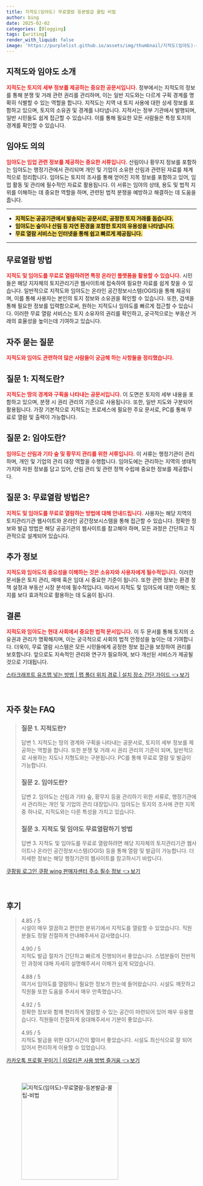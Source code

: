 ```yaml
---
title: 지적도(임야도) 무료열람 등본발급 꿀팁 비법
author: bing
date: 2025-02-02
categories: [Blogging]
tags: [writing]
render_with_liquid: false
image: 'https://purplelist.github.io/assets/img/thumbnail/지적도(임야도)-무료열람-등본발급-꿀팁-비법.webp'
---
```



<h2 id='지적도와_임야도_소개'>지적도와 임야도 소개</h2>

<p><b><span style="color: #ee2323;">지적도는 토지의 세부 정보를 제공하는 중요한 공문서입니다.</span></b> 정부에서는 지적도의 정보를 통해 분쟁 및 거래 관련 권리를 관리하며, 이는 일반 지도와는 다르게 구획 경계를 명확히 식별할 수 있는 역할을 합니다. 지적도는 지역 내 토지 사용에 대한 상세 정보를 포함하고 있으며, 토지의 소유권 및 경계를 나타냅니다. 지적서는 정부 기관에서 발행되며, 일반 시민들도 쉽게 접근할 수 있습니다. 이를 통해 필요한 모든 사람들은 특정 토지의 경계를 확인할 수 있습니다.</p>

<h2 id='임야도_의_의의'>임야도 의의</h2>

<p><b><span style="color: #ee2323;">임야도는 임업 관련 정보를 제공하는 중요한 서류입니다.</span></b> 산림이나 황무지 정보를 포함하는 임야도는 행정기관에서 관리되며 개인 및 기업이 소유한 산림과 관련된 자료를 체계적으로 정리합니다. 임야도는 토지의 조사를 통해 얻어진 지목 정보를 포함하고 있어, 임업 활동 및 관리에 필수적인 자료로 활용됩니다. 이 서류는 임야의 상태, 용도 및 법적 지위를 이해하는 데 중요한 역할을 하며, 관련된 법적 분쟁을 예방하고 해결하는 데 도움을 줍니다.</p>

<hr />

<ul>
    <li><b><span style="background-color: #ffe066;">지적도는 공공기관에서 발송되는 공문서로, 공정한 토지 거래를 돕습니다.</span></b></li>
    <li><b><span style="background-color: #ffe066;">임야도는 숲이나 산림 등 자연 환경을 포함한 토지의 유용성을 나타냅니다.</span></b></li>
    <li><b><span style="background-color: #ffe066;">무료 열람 서비스는 인터넷을 통해 쉽고 빠르게 제공됩니다.</span></b></li>
</ul>

<hr />

<h2 id='무료열람_방법'>무료열람 방법</h2>

<p><b><span style="color: #ee2323;">지적도 및 임야도를 무료로 열람하려면 특정 온라인 플랫폼을 활용할 수 있습니다.</span></b> 시민들은 해당 지자체의 토지관리기관 웹사이트에 접속하여 필요한 자료를 쉽게 찾을 수 있습니다. 일반적으로 지적도와 임야도는 온라인 공간정보시스템(OGIS)을 통해 제공되며, 이를 통해 사용자는 본인의 토지 정보와 소유권을 확인할 수 있습니다. 또한, 검색을 통해 필요한 정보를 입력함으로써, 원하는 지적도나 임야도를 빠르게 접근할 수 있습니다. 이러한 무료 열람 서비스는 토지 소유자의 권리를 확인하고, 궁극적으로는 부동산 거래의 효율성을 높이는데 기여하고 있습니다.</p>

<h2 id='자주_묻는_질문'>자주 묻는 질문</h2>

<p><b><span style="color: #ee2323;">지적도와 임야도 관련하여 많은 사람들이 궁금해 하는 사항들을 정리했습니다.</span></b></p>

<h2 id='질문_1'>질문 1: 지적도란?</h2>

<p><b><span style="color: #ee2323;">지적도는 땅의 경계와 구획을 나타내는 공문서입니다.</span></b> 이 도면은 토지의 세부 내용을 포함하고 있으며, 분쟁 시 권리 관리의 기준으로 사용됩니다. 또한, 일반 지도와 구분되어 활용됩니다. 가장 기본적으로 지적도는 프로세스에 필요한 주요 문서로, PC를 통해 무료로 열람 및 출력이 가능합니다.</p>

<h2 id='질문_2'>질문 2: 임야도란?</h2>

<p><b><span style="color: #ee2323;">임야도는 산림과 기타 숲 및 황무지 관리를 위한 서류입니다.</span></b> 이 서류는 행정기관이 관리하며, 개인 및 기업의 관리 대장 역할을 수행합니다. 임야도에는 관리하는 지역의 생태적 가치와 자원 정보를 담고 있어, 산림 관리 및 관련 정책 수립에 중요한 정보를 제공합니다.</p>

<h2 id='질문_3'>질문 3: 무료열람 방법은?</h2>

<p><b><span style="color: #ee2323;">지적도 및 임야도를 무료로 열람하는 방법에 대해 안내드립니다.</span></b> 사용자는 해당 지역의 토지관리기관 웹사이트와 온라인 공간정보시스템을 통해 접근할 수 있습니다. 정확한 정보와 발급 방법은 해당 공공기관의 웹사이트를 참고해야 하며, 모든 과정은 간단하고 직관적으로 설계되어 있습니다.</p>

<h2 id='추가_정보'>추가 정보</h2>

<p><b><span style="color: #ee2323;">지적도와 임야도의 중요성을 이해하는 것은 소유자와 사용자에게 필수적입니다.</span></b> 이러한 문서들은 토지 관리, 매매 혹은 임대 시 중요한 기준이 됩니다. 또한 관련 정보는 환경 정책 설정과 부동산 시장 분석에 필수적입니다. 따라서 지적도 및 임야도에 대한 이해는 토지를 보다 효과적으로 활용하는 데 도움이 됩니다.</p>

<h2 id='결론'>결론</h2>

<p><b><span style="color: #ee2323;">지적도와 임야도는 현대 사회에서 중요한 법적 문서입니다.</span></b> 이 두 문서를 통해 토지의 소유권과 관리가 명확해지며, 이는 궁극적으로 사회의 법적 안정성을 높이는 데 기여합니다. 더욱이, 무료 열람 시스템은 모든 시민들에게 공정한 정보 접근을 보장하여 권리를 보호합니다. 앞으로도 지속적인 관리와 연구가 필요하여, 보다 개선된 서비스가 제공될 것으로 기대됩니다.</p>


<p><a class="click-button" title="스타크래프트 유즈맵 넣는 방법 | 맵 폴더 위치 경로 | 설치 장소 간단 가이드" href="https://purplelist.github.io/posts/%EC%8A%A4%ED%83%80%ED%81%AC%EB%9E%98%ED%94%84%ED%8A%B8-%EC%9C%A0%EC%A6%88%EB%A7%B5-%EB%84%A3%EB%8A%94-%EB%B0%A9%EB%B2%95-%EB%A7%B5-%ED%8F%B4%EB%8D%94-%EC%9C%84%EC%B9%98-%EA%B2%BD%EB%A1%9C-%EC%84%A4%EC%B9%98-%EC%9E%A5%EC%86%8C-%EA%B0%84%EB%8B%A8-%EA%B0%80%EC%9D%B4%EB%93%9C/" rel="dofollow">스타크래프트 유즈맵 넣는 방법 | 맵 폴더 위치 경로 | 설치 장소 간단 가이드 👈 보기</a></p><br>
<h2 id='자주_찾는_FAQ'>자주 찾는 FAQ</h2>
<div itemscope="" itemtype="https://schema.org/FAQPage"> 
<blockquote> 
<div itemscope="" itemprop="mainEntity" itemtype="https://schema.org/Question"> 
<h3 itemprop="name">질문 1. 지적도란?</h3> 
<div itemscope="" itemprop="acceptedAnswer" itemtype="https://schema.org/Answer"> 
<span itemprop="text"> 
<p>답변 1. 지적도는 땅의 경계와 구획을 나타내는 공문서로, 토지의 세부 정보를 제공하는 역할을 합니다. 또한 분쟁 및 거래 시 권리 관리의 기준이 되며, 일반적으로 사용하는 지도나 지형도와는 구분됩니다. PC를 통해 무료로 열람 및 발급이 가능합니다.</p> 
</span> 
</div> 
</div> 

<div itemscope="" itemprop="mainEntity" itemtype="https://schema.org/Question"> 
<h3 itemprop="name">질문 2. 임야도란?</h3> 
<div itemscope="" itemprop="acceptedAnswer" itemtype="https://schema.org/Answer"> 
<span itemprop="text"> 
<p>답변 2. 임야도는 산림과 기타 숲, 황무지 등을 관리하기 위한 서류로, 행정기관에서 관리하는 개인 및 기업의 관리 대장입니다. 임야도는 토지의 조사에 관한 지목 중 하나로, 지적도와는 다른 특성을 가지고 있습니다.</p> 
</span> 
</div> 
</div> 

<div itemscope="" itemprop="mainEntity" itemtype="https://schema.org/Question"> 
<h3 itemprop="name">질문 3. 지적도 및 임야도 무료열람하기 방법</h3> 
<div itemscope="" itemprop="acceptedAnswer" itemtype="https://schema.org/Answer"> 
<span itemprop="text"> 
<p>답변 3. 지적도 및 임야도를 무료로 열람하려면 해당 지자체의 토지관리기관 웹사이트나 온라인 공간정보시스템(OGIS) 등을 통해 열람 및 발급이 가능합니다. 더 자세한 정보는 해당 행정기관의 웹사이트를 참고하시기 바랍니다.</p> 
</span> 
</div> 
</div> 
</blockquote> 
</div>
<p><a class="click-button" title="쿠팡윙 로그인 쿠팡 wing 판매자센터 주소 필수 정보" href="https://purplelist.github.io/posts/%EC%BF%A0%ED%8C%A1%EC%9C%99-%EB%A1%9C%EA%B7%B8%EC%9D%B8-%EC%BF%A0%ED%8C%A1-wing-%ED%8C%90%EB%A7%A4%EC%9E%90%EC%84%BC%ED%84%B0-%EC%A3%BC%EC%86%8C-%ED%95%84%EC%88%98-%EC%A0%95%EB%B3%B4/" rel="dofollow">쿠팡윙 로그인 쿠팡 wing 판매자센터 주소 필수 정보 👈 보기</a></p><br>
<h2 id='후기'>후기</h2>
<div itemscope itemtype="https://schema.org/Product">
  <blockquote>
  <div itemprop="review" itemscope itemtype="https://schema.org/Review">
      <div itemprop="reviewRating" itemscope itemtype="https://schema.org/Rating"> <span itemprop="ratingValue">4.85</span> / <span itemprop="bestRating">5</span> </div>
      <span itemprop="reviewBody">시설이 매우 깔끔하고 편안한 분위기에서 지적도를 열람할 수 있었습니다. 직원분들도 정말 친절하게 안내해주셔서 감사했습니다.</span>
  </div>
  <br>
  <div itemprop="review" itemscope itemtype="https://schema.org/Review">
      <div itemprop="reviewRating" itemscope itemtype="https://schema.org/Rating"> <span itemprop="ratingValue">4.90</span> / <span itemprop="bestRating">5</span> </div>
      <span itemprop="reviewBody">지적도 발급 절차가 간단하고 빠르게 진행되어서 좋았습니다. 스텝분들이 전반적인 과정에 대해 자세히 설명해주셔서 이해가 쉽게 되었습니다.</span>
  </div>
  <br>
  <div itemprop="review" itemscope itemtype="https://schema.org/Review">
      <div itemprop="reviewRating" itemscope itemtype="https://schema.org/Rating"> <span itemprop="ratingValue">4.88</span> / <span itemprop="bestRating">5</span> </div>
      <span itemprop="reviewBody">여기서 임야도를 열람하니 필요한 정보가 한눈에 들어왔습니다. 시설도 깨끗하고 직원들 또한 도움을 주셔서 매우 만족했습니다.</span>
  </div>
  <br>
  <div itemprop="review" itemscope itemtype="https://schema.org/Review">
      <div itemprop="reviewRating" itemscope itemtype="https://schema.org/Rating"> <span itemprop="ratingValue">4.92</span> / <span itemprop="bestRating">5</span> </div>
      <span itemprop="reviewBody">정확한 정보와 함께 편리하게 열람할 수 있는 공간이 마련되어 있어 매우 유용했습니다. 직원들이 친절하게 응대해주셔서 기분이 좋았습니다.</span>
  </div>
  <br>
  <div itemprop="review" itemscope itemtype="https://schema.org/Review">
      <div itemprop="reviewRating" itemscope itemtype="https://schema.org/Rating"> <span itemprop="ratingValue">4.95</span> / <span itemprop="bestRating">5</span> </div>
      <span itemprop="reviewBody">지적도 발급을 위한 대기시간이 짧아서 좋았습니다. 시설도 최신식으로 잘 되어 있어서 편리하게 이용할 수 있었습니다.</span>
  </div>
  </blockquote>
</div>
<p><a class="click-button" title="카카오톡 프로필 꾸미기 | 이모티콘 사용 방법 즐거움" href="https://purplelist.github.io/posts/%EC%B9%B4%EC%B9%B4%EC%98%A4%ED%86%A1-%ED%94%84%EB%A1%9C%ED%95%84-%EA%BE%B8%EB%AF%B8%EA%B8%B0-%EC%9D%B4%EB%AA%A8%ED%8B%B0%EC%BD%98-%EC%82%AC%EC%9A%A9-%EB%B0%A9%EB%B2%95-%EC%A6%90%EA%B1%B0%EC%9B%80/" rel="dofollow">카카오톡 프로필 꾸미기 | 이모티콘 사용 방법 즐거움 👈 보기</a></p><br>
<figure class="image"><img src="https://purplelist.github.io/assets/img/thumbnail/지적도(임야도)-무료열람-등본발급-꿀팁-비법.webp" alt="지적도(임야도)-무료열람-등본발급-꿀팁-비법" width="256" height="256"></figure>